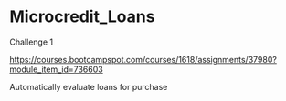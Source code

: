 # Microcredit_Loans

Challenge 1

https://courses.bootcampspot.com/courses/1618/assignments/37980?module_item_id=736603

Automatically evaluate loans for purchase 

